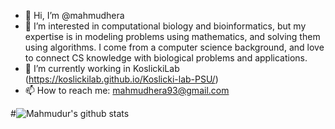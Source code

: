 - 👋 Hi, I’m @mahmudhera
- 👀 I’m interested in computational biology and bioinformatics, but my expertise is in modeling problems using mathematics, and solving them using algorithms. I come from a computer science background, and love to connect CS knowledge with biological problems and applications.
- 🌱 I’m currently working in KoslickiLab (https://koslickilab.github.io/Koslicki-lab-PSU/)
- 📫 How to reach me: mahmudhera93@gmail.com

<!---
mahmudhera/mahmudhera is a ✨ special ✨ repository because its `README.md` (this file) appears on your GitHub profile.
You can click the Preview link to take a look at your changes.
--->

#![Mahmudur's github stats](https://github-readme-stats.vercel.app/api?username=mahmudhera)
